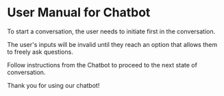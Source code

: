 # User Manual for Chatbot

To start a conversation, the user needs to initiate first in the conversation.

The user's inputs will be invalid until they reach an option that allows them to freely ask questions.

Follow instructions from the Chatbot to proceed to the next state of conversation.

Thank you for using our chatbot!

